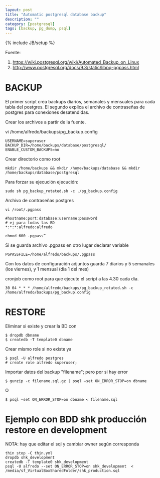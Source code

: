 ```yaml
---
layout: post
title: "Automatic postgresql database backup"
description: ""
category: [postgresql]
tags: [backup, pg_dump, psql]
---
```

{% include JB/setup %}

Fuente:

1. <https://wiki.postgresql.org/wiki/Automated_Backup_on_Linux>
2. <http://www.postgresql.org/docs/9.3/static/libpq-pgpass.html>

# BACKUP
El primer script crea backups diarios, semanales y mensuales para cada tabla del postgres.
El segundo explica el archivo de contraseñas de postgres para conexiones desatendidas.

Crear los archivos a partir de la fuente.

vi /home/alfredo/backups/pg_backup.config

    USERNAME=superuser
    BACKUP_DIR=/home/backups/database/postgresql/
    ENABLE_CUSTOM_BACKUPS=no

Crear directorio como root

    mkdir /home/backups && mkdir /home/backups/database && mkdir /home/backups/database/postgresql


Para forzar su ejecución ejecución:

    sudo sh pg_backup_rotated.sh -c ./pg_backup.config

Archivo de contraseñas postgres

    vi /root/.pgpass

    #hostname:port:database:username:password
    # ej para todas las BD
    *:*:*:alfredo:alfredo

    chmod 600 .pgpass”

Si se guarda archivo .pgpass en otro lugar declarar variable

    PGPASSFILE=/home/alfredo/backups/.pgpass

Con los datos de configuración adjuntos guarda 7 diarios y 5 semanales (los viernes), y 1 mensual (dia 1 del mes)

cronjob como root para que ejecute el script a las 4.30 cada día.

    30 04 * * * /home/alfredo/backups/pg_backup_rotated.sh -c /home/alfredo/backups/pg_backup.config

# RESTORE

Eliminar si existe y crear la BD con

    $ dropdb dbname
    $ createdb -T template0 dbname

Crear mismo role si no existe ya

    $ psql -U alfredo postgres
    # create role alfredo superuser;

Importar datos del backup "filename"; pero por si hay error

    $ gunzip -c filename.sql.gz | psql –set ON_ERROR_STOP=on dbname

O

    $ psql –set ON_ERROR_STOP=on dbname < filename.sql


# Ejemplo con BDD shk producción restore en development

NOTA: hay que editar el sql y cambiar owner según corresponda

    thin stop -C thin.yml 
    dropdb shk_development
    createdb -T template0 shk_development
    psql -U alfredo --set ON_ERROR_STOP=on shk_development  < /media/sf_VirtualBoxSharedFolder/shk_production.sql 
